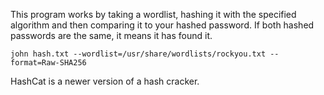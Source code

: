 This program works by taking a wordlist, hashing it with the specified algorithm and then comparing it to your hashed password. If both hashed passwords are the same, it means it has found it. 

```
john hash.txt --wordlist=/usr/share/wordlists/rockyou.txt --format=Raw-SHA256
```

HashCat is a newer version of a hash cracker.